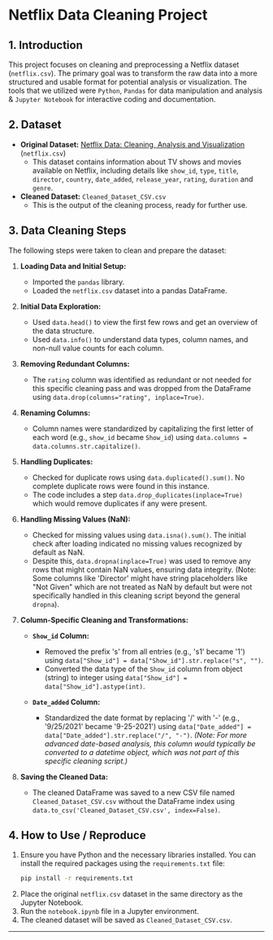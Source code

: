 # Netflix Data Cleaning Project

## 1. Introduction

This project focuses on cleaning and preprocessing a Netflix dataset (`netflix.csv`). The primary goal was to transform the raw data into a more structured and usable format for potential analysis or visualization. The tools that we utilized were `Python`, `Pandas` for data manipulation and analysis & `Jupyter Notebook` for interactive coding and documentation.

## 2. Dataset

* **Original Dataset:** [Netflix Data: Cleaning, Analysis and Visualization](https://www.kaggle.com/datasets/ariyoomotade/netflix-data-cleaning-analysis-and-visualization) (`netflix.csv`)
    * This dataset contains information about TV shows and movies available on Netflix, including details like `show_id`, `type`, `title`, `director`, `country`, `date_added`, `release_year`, `rating`, `duration` and `genre`.
* **Cleaned Dataset:** `Cleaned_Dataset_CSV.csv`
    * This is the output of the cleaning process, ready for further use.

## 3. Data Cleaning Steps

The following steps were taken to clean and prepare the dataset:

1.  **Loading Data and Initial Setup:**
    * Imported the `pandas` library.
    * Loaded the `netflix.csv` dataset into a pandas DataFrame.

2.  **Initial Data Exploration:**
    * Used `data.head()` to view the first few rows and get an overview of the data structure.
    * Used `data.info()` to understand data types, column names, and non-null value counts for each column.

3.  **Removing Redundant Columns:**
    * The `rating` column was identified as redundant or not needed for this specific cleaning pass and was dropped from the DataFrame using `data.drop(columns="rating", inplace=True)`.

4.  **Renaming Columns:**
    * Column names were standardized by capitalizing the first letter of each word (e.g., `show_id` became `Show_id`) using `data.columns = data.columns.str.capitalize()`.

5.  **Handling Duplicates:**
    * Checked for duplicate rows using `data.duplicated().sum()`. No complete duplicate rows were found in this instance.
    * The code includes a step `data.drop_duplicates(inplace=True)` which would remove duplicates if any were present.

6.  **Handling Missing Values (NaN):**
    * Checked for missing values using `data.isna().sum()`. The initial check after loading indicated no missing values recognized by default as NaN.
    * Despite this, `data.dropna(inplace=True)` was used to remove any rows that might contain NaN values, ensuring data integrity. (Note: Some columns like 'Director' might have string placeholders like "Not Given" which are not treated as NaN by default but were not specifically handled in this cleaning script beyond the general `dropna`).

7.  **Column-Specific Cleaning and Transformations:**

    * **`Show_id` Column:**
        * Removed the prefix 's' from all entries (e.g., 's1' became '1') using `data["Show_id"] = data["Show_id"].str.replace("s", "")`.
        * Converted the data type of the `Show_id` column from object (string) to integer using `data["Show_id"] = data["Show_id"].astype(int)`.

    * **`Date_added` Column:**
        * Standardized the date format by replacing '/' with '-' (e.g., '9/25/2021' became '9-25-2021') using `data["Date_added"] = data["Date_added"].str.replace("/", "-")`.
        *(Note: For more advanced date-based analysis, this column would typically be converted to a datetime object, which was not part of this specific cleaning script.)*

8.  **Saving the Cleaned Data:**
    * The cleaned DataFrame was saved to a new CSV file named `Cleaned_Dataset_CSV.csv` without the DataFrame index using `data.to_csv('Cleaned_Dataset_CSV.csv', index=False)`.

## 4. How to Use / Reproduce

1.  Ensure you have Python and the necessary libraries installed. You can install the required packages using the `requirements.txt` file:
    ```bash
    pip install -r requirements.txt
    ```
2.  Place the original `netflix.csv` dataset in the same directory as the Jupyter Notebook.
3.  Run the `notebook.ipynb` file in a Jupyter environment.
4.  The cleaned dataset will be saved as `Cleaned_Dataset_CSV.csv`.
---

